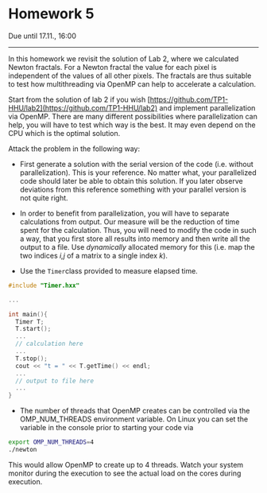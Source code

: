 # Homework 5

Due until 17.11., 16:00

---

In this homework we revisit the solution of Lab 2, where we calculated
Newton fractals. For a Newton fractal the value for each pixel is independent
of the values of all other pixels. The fractals are thus suitable to test how
multithreading via OpenMP can help to accelerate a calculation.

Start from the solution of lab 2 if you wish
[https://github.com/TP1-HHU/lab2](https://github.com/TP1-HHU/lab2)
and implement parallelization via OpenMP. There are many different possibilities where parallelization can help, you will have to test which way is the best. It may even depend on the CPU which is the optimal solution.

Attack the problem in the following way:
* First generate a solution with the serial version of the code (i.e. without parallelization). This is your reference. No matter what, your parallelized code should later be able to obtain this solution. If you later observe deviations from this reference something with your parallel version is not quite right.

* In order to benefit from parallelization, you will have to separate calculations from output. Our measure will be the reduction of time spent for the calculation. Thus, you will need to modify the code in such a way, that you first store all results into memory and then write all the output to a file. Use *dynamically* allocated memory for this (i.e. map the two indices *i,j* of a matrix to a single index *k*).

* Use the ```Timer```class provided to measure elapsed time.

```c++
#include "Timer.hxx"

...

int main(){
  Timer T;
  T.start();
  ...
  // calculation here
  ...
  T.stop();
  cout << "t = " << T.getTime() << endl;
  ...
  // output to file here
  ...
}
```

* The number of threads that OpenMP creates can be controlled via the OMP_NUM_THREADS environment variable. On Linux you can set the variable in the console prior to starting your code via
```bash
export OMP_NUM_THREADS=4
./newton
```
This would allow OpenMP to create up to 4 threads. Watch your system monitor during the execution to see the actual load on the cores during execution.
